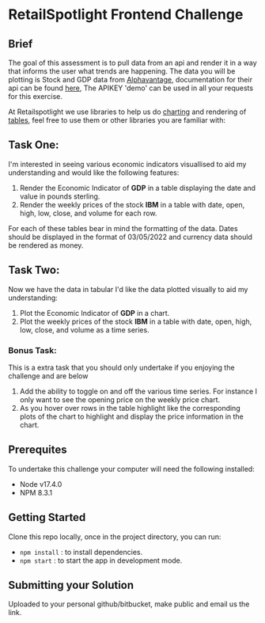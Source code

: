 # RetailSpotlight Frontend Challenge

## Brief

The goal of this assessment is to pull data from an api and render it in a way that informs the user what trends are happening. The data you will be plotting is Stock and GDP data from [Alphavantage](https://www.alphavantage.co/), documentation for their api can be found [here](https://www.alphavantage.co/documentation/), The APIKEY 'demo' can be used in all your requests for this exercise.

At Retailspotlight we use libraries to help us do [charting](https://www.chartjs.org/) and rendering of [tables](https://mui.com/material-ui/react-table/), feel free to use them or other libraries you are familiar with: 

## Task One: 
I'm interested in seeing various economic indicators visuallised to aid my understanding and would like the following features:

1. Render the Economic Indicator of **GDP** in a table displaying the date and value in pounds sterling. 
2. Render the weekly prices of the stock **IBM** in a table with date, open, high, low, close, and volume for each row.

For each of these tables bear in mind the formatting of the data. Dates should be displayed in the format of 03/05/2022 and currency data should be rendered as money.  

## Task Two: 
Now we have the data in tabular I'd like the data plotted visually to aid my understanding:

1. Plot the Economic Indicator of **GDP** in a chart.
2. Plot the weekly prices of the stock **IBM** in a table with date, open, high, low, close, and volume as a time series.

### Bonus Task: 
This is a extra task that you should only undertake if you enjoying the challenge and are below  
1. Add the ability to toggle on and off the various time series. For instance I only want to see the opening price on the weekly price chart.  
2. As you hover over rows in the table highlight like the corresponding plots of the chart to highlight and display the price information in the chart.    

## Prerequites 
To undertake this challenge your computer will need the following installed: 
- Node v17.4.0
- NPM 8.3.1

## Getting Started
Clone this repo locally, once in the project directory, you can run:

- `npm install` : to install dependencies.
- `npm start` : to start the app in development mode. 

## Submitting your Solution
Uploaded to your personal github/bitbucket, make public and email us the link. 
